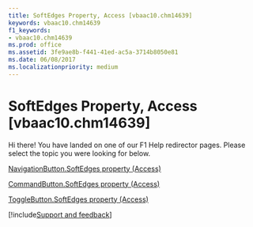 ```yaml
---
title: SoftEdges Property, Access [vbaac10.chm14639]
keywords: vbaac10.chm14639
f1_keywords:
- vbaac10.chm14639
ms.prod: office
ms.assetid: 3fe9ae8b-f441-41ed-ac5a-3714b8050e81
ms.date: 06/08/2017
ms.localizationpriority: medium
---
```



# SoftEdges Property, Access [vbaac10.chm14639]

Hi there! You have landed on one of our F1 Help redirector pages. Please select the topic you were looking for below.

[NavigationButton.SoftEdges property (Access)](https://msdn.microsoft.com/library/ab52bf67-7ea2-e23e-d4a5-264bb153ee0d%28Office.15%29.aspx)

[CommandButton.SoftEdges property (Access)](https://msdn.microsoft.com/library/a970945c-a8d7-4888-8408-33bfc803d73d%28Office.15%29.aspx)

[ToggleButton.SoftEdges property (Access)](https://msdn.microsoft.com/library/23c63821-966c-4d9f-7304-5b6e31b85675%28Office.15%29.aspx)

[!include[Support and feedback](~/includes/feedback-boilerplate.md)]